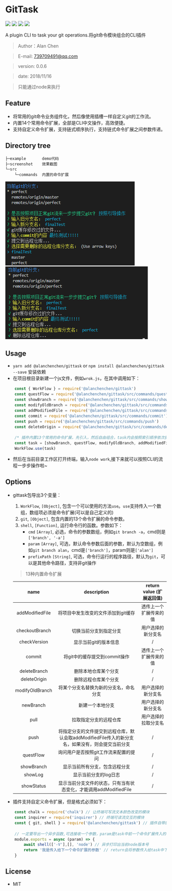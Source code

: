 # GitTask

![](https://img.shields.io/npm/v/@alanchenchen/gittask.svg)
![](https://img.shields.io/node/v/@alanchenchen/gittask.svg)
![](https://img.shields.io/npm/dt/@alanchenchen/gittask.svg)
![](https://img.shields.io/github/license/alanchenchen/GitTask.svg)

A plugin CLI to task your git operations.将git命令模块组合的CLI插件
> Author：Alan Chen

> E-mail: 739709491@qq.com

> version: 0.0.6

> date: 2018/11/16

> 只能通过node来执行

## Feature
* 将常用的git命令业务组件化，然后像使用插槽一样自定义git的工作流。
* 内置14个常用命令扩展，全部是CLI中文操作，高效便捷。
* 支持自定义命令扩展，支持链式顺序执行，支持链式命令扩展之间参数传递。

## Directory tree
``` 
├─example       demo代码
├─screenshot    效果截图
└─src
    └─commands  内置的命令扩展
```

![](./screenshot/task2.png)
![](./screenshot/task1.png)

## Usage
* `yarn add @alanchenchen/gittask` or `npm install @alanchenchen/gittask --save` 安装依赖
* 在项目根目录新建一个js文件，例如`wrok.js`，在其中调用如下：
```js
    const { WorkFlow } = require('@alanchenchen/gittask')
    const questFlow = require('@alanchenchen/gittask/src/commands/questFlow')
    const showBranch = require('@alanchenchen/gittask/src/commands/showBranch')
    const modifyOldBranch = require('@alanchenchen/gittask/src/commands/modifyOldBranch') 
    const addModifiedFile = require('@alanchenchen/gittask/src/commands/addModifiedFile') 
    const commit = require('@alanchenchen/gittask/src/commands/commit') 
    const push = require('@alanchenchen/gittask/src/commands/push') 
    const deleteOrigin = require('@alanchenchen/gittask/src/commands/deleteOrigin')

    /* 插件内置13个常用的命令扩展，先引入，然后自由组合，task内会按照索引顺序依次执行 */
    const task = [showBranch, questFlow, modifyOldBranch, addModifiedFile, commit, push, deleteOrigin]
    WorkFlow.use(task)

```
* 然后在当前目录工作区打开终端，输入`node work`,接下来就可以按照CLI的流程一步步操作啦~

## Options
* gittask包导出3个变量：
    1. `WorkFlow`, `[Object]`, 包含一个可以使用的方法`use`。`use`支持传入一个数组，数组项必须是命令扩展(可以是自己定义的)
    2. `git`, `[Object]`, 包含内置的13个命令扩展的命令参数。
    3. `shell`, `[Function]`, 运行命令行的函数。参数如下：
        * `cmd` `[Array]`, 必选，命令的参数数组，例如`git branch -a`，cmd则是`['branch', '-a']`
        * `param` `[Array]`, 可选，默认命令参数后面的参数，默认为空数组，例如`git branch alan`，cmd是`['branch']`，param则是`['alan']`
        * `prefixPath` `[String]`, 可选，命令行运行的程序路径，默认为`git`，可以是其他命令路径，支持非git操作
    
    > 13种内置命令扩展

    | name           |      description                   |  return value (扩展返回值)|
    |:--------------:|:----------------------------------:|:------------------------:|
    | addModifiedFile| 将项目中发生改变的文件添加到git缓存   | 透传上一个扩展传来的值 |
    | checkoutBranch | 切换当前分支到指定分支               | 用户选择的新分支名 |
    | checkVersion   | 显示当前git的版本信息                | / |
    | commit         | 将git中的缓存提交到commit操作        | 透传上一个扩展传来的值 |
    | deleteBranch   | 删除本地仓库某个分支                 | / |
    | deleteOrigin   | 删除远程仓库某个分支                 | / |
    | modifyOldBranch| 将某个分支名替换为新的分支名，命名分支 | 用户选择的新分支名 |
    | newBranch      | 新建一个本地分支                     | 用户选择的新分支名 |
    | pull           | 拉取指定分支的远程仓库 | 用户选择的拉取分支名 |
    | push           | 将指定分支的文件提交到远程仓库，默认会取addModifiedFile传入的新分支名，如果没有，则会提交当前分支| / |
    | questFlow      | 询问用户是否按照git工作流来配置的提问 | / |
    | showBranch     | 显示当前所有分支，包含远程分支        | / |
    | showLog        | 显示当前分支的log日志                | / |
    | showStatus     | 显示当前分支文件的状态，只有当有状态变化，才能调用addModifiedFile| / |

* 插件支持自定义命令扩展，但是格式必须如下：
```js
    const chalk = require('chalk') // 让终端可写流文本颜色改变的模块
    const inquirer = require('inquirer') // 终端可读流交互的模块
    const { git, shell } = require('@alanchenchen/gittask') // 插件自带的shell方法和默认git参数

    // 一定要导出一个异步函数,可选接收一个参数，param是task中前一个命令扩展传入的参数
    module.exports = async (param) => {
        await shell(['-V'],[], 'node') // 异步打印出当前node版本号
        return '我是传入给下一个命令扩展的参数' // return会将参数传入给task中下一个命令扩展，可以不传
    }

```

## License
* MIT

